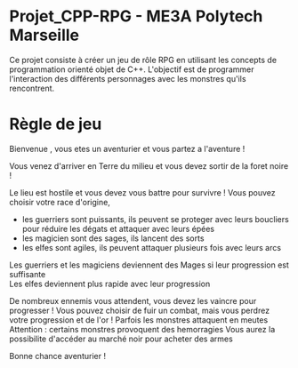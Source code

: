 # Projet_CPP-RPG - ME3A Polytech Marseille


Ce projet consiste à créer un jeu de rôle RPG en utilisant les concepts de programmation orienté objet de C++.
L'objectif est de programmer l'interaction des différents personnages avec les monstres qu'ils rencontrent.


# Règle de jeu

 Bienvenue , vous etes un aventurier et vous partez a l'aventure !

 Vous venez d'arriver en Terre du milieu et vous devez sortir de la foret noire !

 Le lieu est hostile et vous devez vous battre pour survivre !
 Vous pouvez choisir votre race d'origine,
 - les guerriers sont puissants, ils peuvent se proteger avec leurs boucliers pour réduire les dégats et attaquer avec leurs épées
 - les magicien sont des sages, ils lancent des sorts
 - les elfes sont agiles, ils peuvent attaquer plusieurs fois avec leurs arcs  
   
 Les guerriers et les magiciens deviennent des Mages si leur progression est suffisante  
 Les elfes deviennent plus rapide avec leur progression

 De nombreux ennemis vous attendent, vous devez les vaincre pour progresser !
 Vous pouvez choisir de fuir un combat, mais vous perdrez votre progression et de l'or !
 Parfois les monstres attaquent en meutes
 Attention : certains monstres provoquent des hemorragies
 Vous aurez la possibilite d'accéder au marché noir pour acheter des armes

 Bonne chance aventurier !
